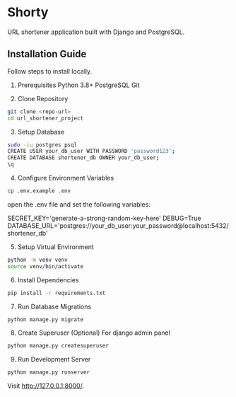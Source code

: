 # Shorty

URL shortener application built with Django and PostgreSQL.

## Installation Guide

Follow steps to install locally.

1. Prerequisites
    Python 3.8+
    PostgreSQL
    Git

2. Clone Repository

```bash
git clone <repo-url>
cd url_shortener_project

```

3. Setup Database

```bash
sudo -iu postgres psql
CREATE USER your_db_user WITH PASSWORD 'password123';
CREATE DATABASE shortener_db OWNER your_db_user;
\q

```

4. Configure Environment Variables

```bash
cp .env.example .env
```

open the .env file and set the following variables:

SECRET_KEY='generate-a-strong-random-key-here'
DEBUG=True
DATABASE_URL='postgres://your_db_user:your_password@localhost:5432/shortener_db'

5. Setup Virtual Environment

```bash
python -m venv venv
source venv/bin/activate
```

6. Install Dependencies

```bash
pip install -r requirements.txt
```

7. Run Database Migrations

```bash
python manage.py migrate
```

8. Create Superuser (Optional)
For django admin panel

```bash
python manage.py createsuperuser
```

9. Run Development Server

```bash
python manage.py runserver
```

Visit http://127.0.0.1:8000/.



